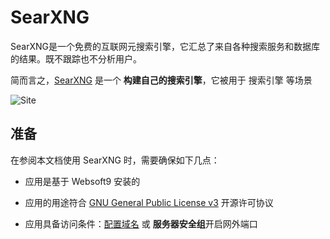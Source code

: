 # SearXNG

SearXNG是一个免费的互联网元搜索引擎，它汇总了来自各种搜索服务和数据库的结果。既不跟踪也不分析用户。

简而言之，[SearXNG](https://docs.searxng.org/) 是一个 **构建自己的搜索引擎**，它被用于 搜索引擎  等场景


![Site](https://libs.websoft9.com/Websoft9/DocsPicture/zh/searxng/searxng-gui-websoft9.png)


## 准备

在参阅本文档使用 SearXNG 时，需要确保如下几点：

- 应用是基于 Websoft9 安装的

- 应用的用途符合 [GNU General Public  License v3](https://opensource.org/licenses/GPL-3.0) 开源许可协议

- 应用具备访问条件：[配置域名](./guide/appsetdomain) 或 **服务器安全组**开启网外端口